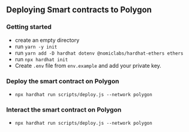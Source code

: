## Deploying Smart contracts to Polygon

### Getting started
* create an empty directory
* run `yarn -y init`
* run `yarn add -D hardhat dotenv @nomiclabs/hardhat-ethers ethers`
* run `npx hardhat init`
* Create `.env` file from `env.example` and add your private key.


### Deploy the smart contract on Polygon
* `npx hardhat run scripts/deploy.js --network polygon`


### Interact the smart contract on Polygon
* `npx hardhat run scripts/deploy.js --network polygon`
